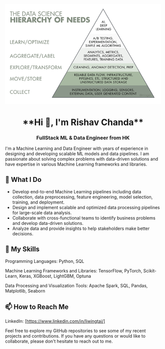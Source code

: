 ![ML and Data Development](https://github.com/kennylids/kennylids/blob/main/DS%20pyramid.png)

<h1 align="center">**Hi 👋, I'm Rishav Chanda**</h1>
<h3 align="center">FullStack ML & Data Engineer from HK</h3>

I'm a Machine Learning and Data Engineer with years of experience in designing and developing scalable ML models and data pipelines. I am passionate about solving complex problems with data-driven solutions and have expertise in various Machine Learning frameworks and libraries.

## 🔭 What I Do
* Develop end-to-end Machine Learning pipelines including data collection, data preprocessing, feature engineering, model selection, training, and deployment.
* Design and implement scalable and optimized data processing pipelines for large-scale data analysis.
* Collaborate with cross-functional teams to identify business problems and develop data-driven solutions.
* Analyze data and provide insights to help stakeholders make better decisions.
## 🌱 My Skills
Programming Languages: Python, SQL

Machine Learning Frameworks and Libraries: TensorFlow, PyTorch, Scikit-Learn, Keras, XGBoost, LightGBM, Optuna

Data Processing and Visualization Tools: Apache Spark, SQL, Pandas, Matplotlib, Seaborn

## 📫 How to Reach Me
LinkedIn: [https://www.linkedin.com/in/liwingtai/]

Feel free to explore my GitHub repositories to see some of my recent projects and contributions. If you have any questions or would like to collaborate, please don't hesitate to reach out to me.
